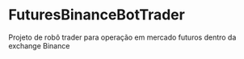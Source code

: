 # FuturesBinanceBotTrader
Projeto de robô trader para operação em mercado futuros dentro da exchange Binance
